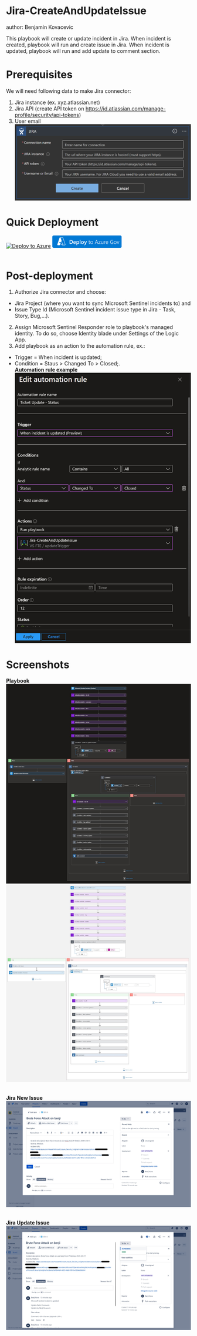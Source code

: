 # Jira-CreateAndUpdateIssue
author: Benjamin Kovacevic

This playbook will create or update incident in Jira. When incident is created, playbook will run and create issue in Jira. When incident is updated, playbook will run and add update to comment section.

# Prerequisites

We will need following data to make Jira connector:<br>
1. Jira instance (ex. xyz.atlassian.net)<br>
2. Jira API (create API token on https://id.atlassian.com/manage-profile/security/api-tokens)<br>
3. User email<br>
![Jira connector requirements](./images/jira-connector-requirementsDark.png)<br>

# Quick Deployment
[![Deploy to Azure](https://aka.ms/deploytoazurebutton)](https://portal.azure.com/#create/Microsoft.Template/uri/https%3A%2F%2Fraw.githubusercontent.com%2FAzure%2FAzure-Sentinel%2Fmaster%2FPlaybooks%2FJira-CreateAndUpdateIssue%2Fazuredeploy.json)
[![Deploy to Azure Gov](https://raw.githubusercontent.com/Azure/azure-quickstart-templates/master/1-CONTRIBUTION-GUIDE/images/deploytoazuregov.png)](https://portal.azure.us/#create/Microsoft.Template/uri/https%3A%2F%2Fraw.githubusercontent.com%2FAzure%2FAzure-Sentinel%2Fmaster%2FPlaybooks%2FJira-CreateAndUpdateIssue%2Fazuredeploy.json)
<br><br>

# Post-deployment
1. Authorize Jira connector and choose:
- Jira Project (where you want to sync Microsoft Sentinel incidents to) and
- Issue Type Id (Microsoft Sentinel incident issue type in Jira - Task, Story, Bug,...).<br>
2. Assign Microsoft Sentinel Responder role to playbook's managed identity. To do so, choose Identity blade under Settings of the Logic App.
3. Add playbook as an action to the automation rule, ex.:
- Trigger = When incident is updated;  
- Condition = Staus > Changed To > Closed;.<br>
**Automation rule example**<br>
![Automation Rule Example](./images/AutomationRuleExampleDark.jpg)

# Screenshots

**Playbook** <br>
![playbook screenshot](./images/JiraPlaybookDark.jpg)<br>
![playbook screenshot](./images/JiraPlaybookLight.jpg)<br><br>

**Jira New Issue** <br>
![jira screenshot new](./images/JiraNewIssue.jpg)<br><br>

**Jira Update Issue** <br>
![jira screenshot update](./images/JiraUpdateIssue.jpg)<br>